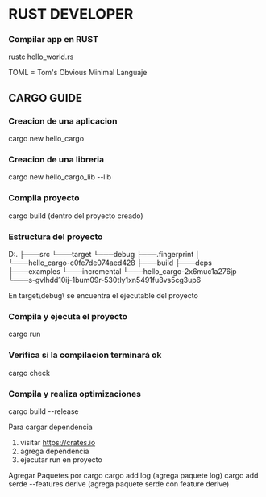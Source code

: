 # RUST DEVELOPER

### Compilar app en RUST
rustc hello_world.rs

TOML = Tom's Obvious Minimal Languaje

## CARGO GUIDE

### Creacion de una aplicacion
cargo new hello_cargo

### Creacion de una libreria
cargo new hello_cargo_lib --lib

### Compila proyecto
cargo build (dentro del proyecto creado)

### Estructura del proyecto
D:.
├───src
└───target
    └───debug
        ├───.fingerprint
        │   └───hello_cargo-c0fe7de074aed428
        ├───build
        ├───deps
        ├───examples
        └───incremental
            └───hello_cargo-2x6muc1a276jp
                └───s-gvlhdd10ij-1bum09r-530tly1xn5491fu8vs5cg3up6
		
En target\debug\ se encuentra el ejecutable del proyecto

### Compila y ejecuta el proyecto
cargo run

### Verifica si la compilacion terminará ok
cargo check

### Compila y realiza optimizaciones
cargo build --release

Para cargar dependencia
1. visitar https://crates.io
2. agrega dependencia
3. ejecutar run en proyecto

Agregar Paquetes por cargo
cargo add log (agrega paquete log)
cargo add serde --features derive (agrega paquete serde con feature derive)
